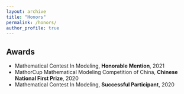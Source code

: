 ```yaml
---
layout: archive
title: "Honors"
permalink: /honors/
author_profile: true
---
```

## Awards

* Mathematical Contest In Modeling, **Honorable Mention**, 2021
* MathorCup Mathematical Modeling Competition of China, **Chinese National First Prize**, 2020
* Mathematical Contest In Modeling, **Successful Participant**, 2020
